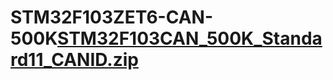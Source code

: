 # STM32F103ZET6-CAN-500K[STM32F103CAN_500K_Standard11_CANID.zip](https://github.com/user-attachments/files/18383865/STM32F103CAN_500K_Standard11_CANID.zip)
